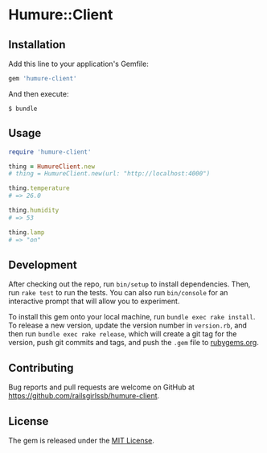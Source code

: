 # Humure::Client

## Installation

Add this line to your application's Gemfile:

```ruby
gem 'humure-client'
```

And then execute:

    $ bundle

## Usage

```ruby
require 'humure-client'

thing = HumureClient.new
# thing = HumureClient.new(url: "http://localhost:4000")

thing.temperature
# => 26.0

thing.humidity
# => 53

thing.lamp
# => "on"
```

## Development

After checking out the repo, run `bin/setup` to install dependencies. Then, run `rake test` to run the tests. You can also run `bin/console` for an interactive prompt that will allow you to experiment.

To install this gem onto your local machine, run `bundle exec rake install`. To release a new version, update the version number in `version.rb`, and then run `bundle exec rake release`, which will create a git tag for the version, push git commits and tags, and push the `.gem` file to [rubygems.org](https://rubygems.org).

## Contributing

Bug reports and pull requests are welcome on GitHub at https://github.com/railsgirlssb/humure-client.


## License

The gem is released under the [MIT License](http://opensource.org/licenses/MIT).
